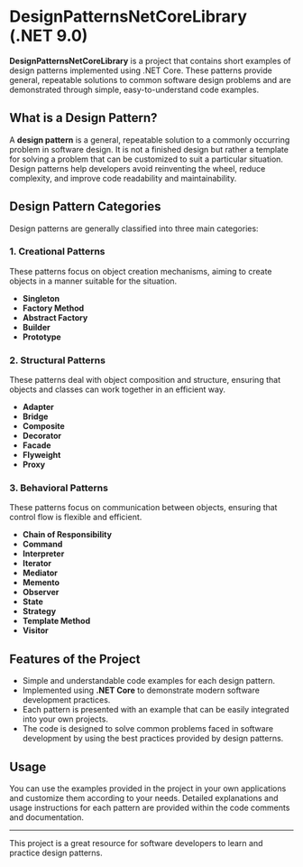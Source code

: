 # DesignPatternsNetCoreLibrary (.NET 9.0)

**DesignPatternsNetCoreLibrary** is a project that contains short examples of design patterns implemented using .NET Core. These patterns provide general, repeatable solutions to common software design problems and are demonstrated through simple, easy-to-understand code examples.

## What is a Design Pattern?

A **design pattern** is a general, repeatable solution to a commonly occurring problem in software design. It is not a finished design but rather a template for solving a problem that can be customized to suit a particular situation. Design patterns help developers avoid reinventing the wheel, reduce complexity, and improve code readability and maintainability.

## Design Pattern Categories

Design patterns are generally classified into three main categories:

### 1. Creational Patterns
These patterns focus on object creation mechanisms, aiming to create objects in a manner suitable for the situation.
- **Singleton**
- **Factory Method**
- **Abstract Factory**
- **Builder**
- **Prototype**

### 2. Structural Patterns
These patterns deal with object composition and structure, ensuring that objects and classes can work together in an efficient way.
- **Adapter**
- **Bridge**
- **Composite**
- **Decorator**
- **Facade**
- **Flyweight**
- **Proxy**

### 3. Behavioral Patterns
These patterns focus on communication between objects, ensuring that control flow is flexible and efficient.
- **Chain of Responsibility**
- **Command**
- **Interpreter**
- **Iterator**
- **Mediator**
- **Memento**
- **Observer**
- **State**
- **Strategy**
- **Template Method**
- **Visitor**

## Features of the Project

- Simple and understandable code examples for each design pattern.
- Implemented using **.NET Core** to demonstrate modern software development practices.
- Each pattern is presented with an example that can be easily integrated into your own projects.
- The code is designed to solve common problems faced in software development by using the best practices provided by design patterns.

## Usage

You can use the examples provided in the project in your own applications and customize them according to your needs. Detailed explanations and usage instructions for each pattern are provided within the code comments and documentation.

---

This project is a great resource for software developers to learn and practice design patterns.
